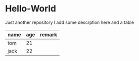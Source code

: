 # Hello-World
Just another repository
I add some descrption here and a table 

| name | age | remark|
|---|---|---|
|tom| 21| |
|jack | 22 | |
